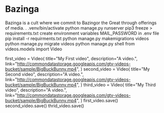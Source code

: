 # Bazinga
Bazinga is a cult where we commit to Bazingor the Great through offerings of media.
. .venv/bin/activate
python manage.py runserver
pip3 freeze > requirements.txt
create environment variables MAIL_PASSWORD in .env file
pip install -r requirments.txt
python manage.py makemigrations videos
python manage.py migrate videos
python manage.py shell
from videos.models import Video

first_video = Video(
    title="My First video",
    description="A video.",
    link="http://commondatastorage.googleapis.com/gtv-videos-bucket/sample/BigBuckBunny.mp4",
)
second_video = Video(
    title="My Second video",
    description="A video.",
    link="http://commondatastorage.googleapis.com/gtv-videos-bucket/sample/BigBuckBunny.mp4",
)
third_video = Video(
    title="My Third video",
    description="A video.",
    link="http://commondatastorage.googleapis.com/gtv-videos-bucket/sample/BigBuckBunny.mp4",
)
first_video.save()
second_video.save()
thrid_video.save()
